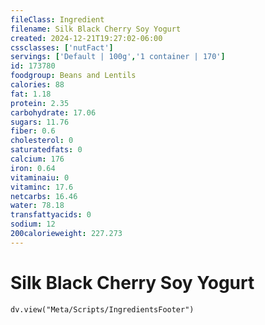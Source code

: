 ```yaml
---
fileClass: Ingredient
filename: Silk Black Cherry Soy Yogurt
created: 2024-12-21T19:27:02-06:00
cssclasses: ['nutFact']
servings: ['Default | 100g','1 container | 170']
id: 173780
foodgroup: Beans and Lentils
calories: 88
fat: 1.18
protein: 2.35
carbohydrate: 17.06
sugars: 11.76
fiber: 0.6
cholesterol: 0
saturatedfats: 0
calcium: 176
iron: 0.64
vitaminaiu: 0
vitaminc: 17.6
netcarbs: 16.46
water: 78.18
transfattyacids: 0
sodium: 12
200calorieweight: 227.273
---
```


# Silk Black Cherry Soy Yogurt

```dataviewjs
dv.view("Meta/Scripts/IngredientsFooter")
```